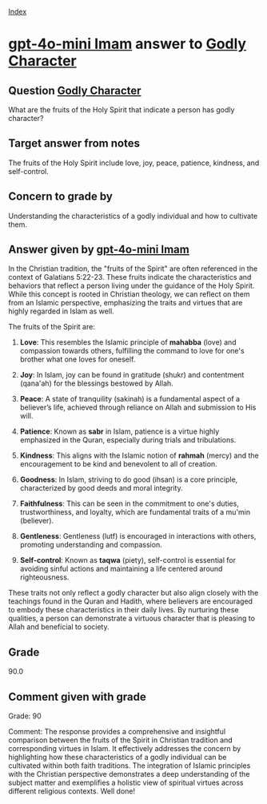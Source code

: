
[Index](../../index.md)
# [gpt-4o-mini Imam](../../answering_models/gpt-4o-mini_Imam.md) answer to [Godly Character](../../questions/Godly_Character.md)

## Question [Godly Character](../../questions/Godly_Character.md)
What are the fruits of the Holy Spirit that indicate a person has godly character?

## Target answer from notes
The fruits of the Holy Spirit include love, joy, peace, patience, kindness, and self-control.

## Concern to grade by
Understanding the characteristics of a godly individual and how to cultivate them.

## Answer given by [gpt-4o-mini Imam](../../answering_models/gpt-4o-mini_Imam.md)
In the Christian tradition, the "fruits of the Spirit" are often referenced in the context of Galatians 5:22-23. These fruits indicate the characteristics and behaviors that reflect a person living under the guidance of the Holy Spirit. While this concept is rooted in Christian theology, we can reflect on them from an Islamic perspective, emphasizing the traits and virtues that are highly regarded in Islam as well.

The fruits of the Spirit are:

1. **Love**: This resembles the Islamic principle of **mahabba** (love) and compassion towards others, fulfilling the command to love for one's brother what one loves for oneself.

2. **Joy**: In Islam, joy can be found in gratitude (shukr) and contentment (qana'ah) for the blessings bestowed by Allah.

3. **Peace**: A state of tranquility (sakinah) is a fundamental aspect of a believer’s life, achieved through reliance on Allah and submission to His will.

4. **Patience**: Known as **sabr** in Islam, patience is a virtue highly emphasized in the Quran, especially during trials and tribulations.

5. **Kindness**: This aligns with the Islamic notion of **rahmah** (mercy) and the encouragement to be kind and benevolent to all of creation.

6. **Goodness**: In Islam, striving to do good (ihsan) is a core principle, characterized by good deeds and moral integrity.

7. **Faithfulness**: This can be seen in the commitment to one's duties, trustworthiness, and loyalty, which are fundamental traits of a mu'min (believer).

8. **Gentleness**: Gentleness (lutf) is encouraged in interactions with others, promoting understanding and compassion.

9. **Self-control**: Known as **taqwa** (piety), self-control is essential for avoiding sinful actions and maintaining a life centered around righteousness.

These traits not only reflect a godly character but also align closely with the teachings found in the Quran and Hadith, where believers are encouraged to embody these characteristics in their daily lives. By nurturing these qualities, a person can demonstrate a virtuous character that is pleasing to Allah and beneficial to society.

## Grade
90.0

## Comment given with grade
Grade: 90

Comment: The response provides a comprehensive and insightful comparison between the fruits of the Spirit in Christian tradition and corresponding virtues in Islam. It effectively addresses the concern by highlighting how these characteristics of a godly individual can be cultivated within both faith traditions. The integration of Islamic principles with the Christian perspective demonstrates a deep understanding of the subject matter and exemplifies a holistic view of spiritual virtues across different religious contexts. Well done!
